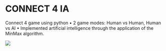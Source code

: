 # CONNECT 4 IA
Connect 4 game using python • 2 game modes: Human vs Human, Human vs AI • Implemented artificial intelligence through the application of the MinMax algorithm.

![](https://i.stack.imgur.com/v455k.png)


